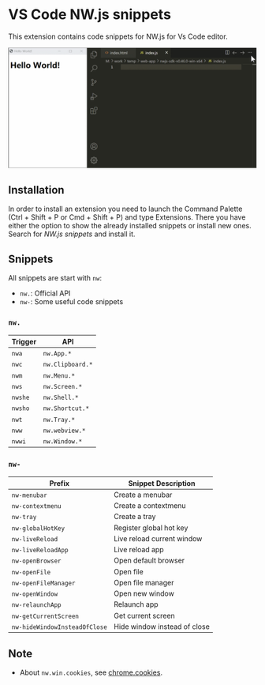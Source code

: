 # VS Code NW.js snippets

This extension contains code snippets for NW.js for Vs Code editor.

![](images/test.gif)

## Installation

In order to install an extension you need to launch the Command Palette (Ctrl + Shift + P or Cmd + Shift + P) and type Extensions. There you have either the option to show the already installed snippets or install new ones. Search for *NW.js snippets* and install it.

## Snippets

All snippets are start with `nw`:
- `nw.`: Official API
- `nw-`: Some useful code snippets

### `nw.`
| Trigger | API |
| ------- | ------- |
| `nwa`   | `nw.App.*` |
| `nwc`   | `nw.Clipboard.*` |
| `nwm`   | `nw.Menu.*` |
| `nws`   | `nw.Screen.*` |
| `nwshe` | `nw.Shell.*` |
| `nwsho` | `nw.Shortcut.*` |
| `nwt`   | `nw.Tray.*` |
| `nww`   | `nw.webview.*` |
| `nwwi`  | `nw.Window.*` |

### `nw-`

| Prefix | Snippet Description |
| ------- | ------- |
| `nw-menubar` | Create a menubar |
| `nw-contextmenu` | Create a contextmenu |
| `nw-tray` | Create a tray |
| `nw-globalHotKey` | Register global hot key |
| `nw-liveReload` | Live reload current window |
| `nw-liveReloadApp` | Live reload app |
| `nw-openBrowser` | Open default browser |
| `nw-openFile` | Open file |
| `nw-openFileManager` | Open file manager |
| `nw-openWindow` | Open new window |
| `nw-relaunchApp` | Relaunch app |
| `nw-getCurrentScreen` | Get current screen |
| `nw-hideWindowInsteadOfClose` | Hide window instead of close |

## Note

- About `nw.win.cookies`, see  [chrome.cookies](https://developer.chrome.com/docs/extensions/reference/cookies/).